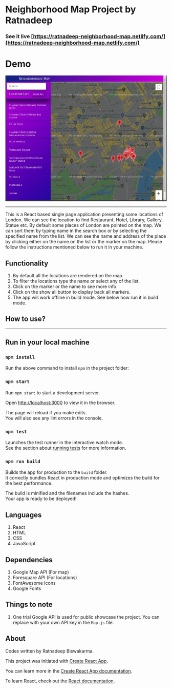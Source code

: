 # Neighborhood Map Project by Ratnadeep

### See it live [https://ratnadeep-neighborhood-map.netlify.com/](https://ratnadeep-neighborhood-map.netlify.com/)

# Demo

<img src="./demo.gif" alt="Demo GIF">

---

This is a React based single page application presenting some locations of London. We can see the location to find Restaurant, Hotel, Library, Gallery, Statue etc. By default some places of London are pointed on the map. We can sort them by typing name in the search box or by selecting the specified name from the list. We can see the name and address of the place by clicking either on the name on the list or the marker on the map. Please follow the instructions mentioned below to run it in your machine.

## Functionality

1. By default all the locations are rendered on the map.
2. To filter the locations type the name or select any of the list.
3. Click on the marker or the name to see more info.
4. Click on the show all button to display back all markers.
5. The app will work offline in build mode. See below how run it in build mode.

## How to use?

---

## Run in your local machine

### `npm install`

Run the above command to install `npm` in the project folder:

### `npm start`

Run `npm start` to start a development server.

Open [http://localhost:3000](http://localhost:3000) to view it in the browser.

The page will reload if you make edits.<br>
You will also see any lint errors in the console.

### `npm test`

Launches the test runner in the interactive watch mode.<br>
See the section about [running tests](https://facebook.github.io/create-react-app/docs/running-tests) for more information.

### `npm run build`

Builds the app for production to the `build` folder.<br>
It correctly bundles React in production mode and optimizes the build for the best performance.

The build is minified and the filenames include the hashes.<br>
Your app is ready to be deployed!

## Languages

1. React
2. HTML
3. CSS
4. JavaScript

## Dependencies

1. Google Map API (For map)
2. Foresquare API (For locations)
3. FontAwesome Icons
4. Google Fonts

## Things to note

1. One trial Google API is used for public showcase the project. You can replace with your own API key in the `Map.js` file.

## About

Codes written by Ratnadeep Biswakarma.

This project was initiated with [Create React App](https://github.com/facebook/create-react-app).

You can learn more in the [Create React App documentation](https://facebook.github.io/create-react-app/docs/getting-started).

To learn React, check out the [React documentation](https://reactjs.org/).
